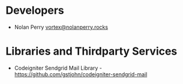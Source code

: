 # Developers
* Nolan Perry <vortex@nolanperry.rocks>


# Libraries and Thirdparty Services
* Codeigniter Sendgrid Mail Library - https://github.com/gstjohn/codeigniter-sendgrid-mail
